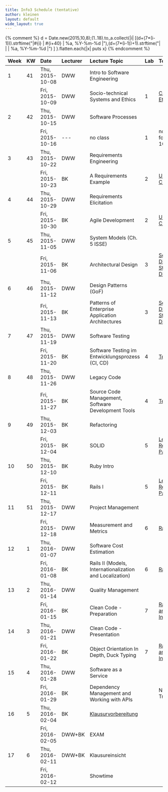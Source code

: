 ```yaml
---
title: Info3 Schedule (tentative)
author: kleinen
layout: default
wide_layout: true
---
```


{% comment %}
d = Date.new(2015,10,8);(1..18).to_a.collect{|i| [(d+(7*(i-1))).strftime("|#{i} | #{i+40} | %a, %Y-%m-%d |"),(d+(7*(i-1))+1).strftime("|   |    | %a, %Y-%m-%d |") ] }.flatten.each{|x| puts x}
{% endcomment %}


| Week | KW | Date            | Lecturer | Lecture Topic                                                                    | Lab | Topic                                                                         |
|:-----|:---|:----------------|:---------|:---------------------------------------------------------------------------------|:----|:------------------------------------------------------------------------------|
| 1    | 41 | Thu, 2015-10-08 | DWW      | Intro to Software Engineering                                                    |     |                                                                               |
|      |    | Fri, 2015-10-09 | DWW      | Socio-technical Systems and Ethics                                               | 1   | [Case Studies of Ethical Questions](../labs/lab-01-casestudies)               |
| 2    | 42 | Thu, 2015-10-15 | DWW      | Software Processes                                                               |     |                                                                               |
|      |    | Fri, 2015-10-16 | ---      | no class                                                                         | 1   | no lab! whole day for all on 2015-10-09                                       |
| 3    | 43 | Thu, 2015-10-22 | DWW      | Requirements Engineering                                                         |     |                                                                               |
|      |    | Fri, 2015-10-23 | BK       | A Requirements Example                                                           | 2   | [Use Cases and Class Diagrams](../labs/lab-02-usecases-class)                 |
| 4    | 44 | Thu, 2015-10-29 | DWW      | Requirements Elicitation                                                         |     |                                                                               |
|      |    | Fri, 2015-10-30 | BK       | Agile Development                                                                | 2   | [Use Cases and Class Diagrams](../labs/lab-02-usecases-class)                 |
| 5    | 45 | Thu, 2015-11-05 | DWW      | System Models (Ch. 5 ISSE)                                                       |     |                                                                               |
|      |    | Fri, 2015-11-06 | BK       | Architectural Design                                                             | 3   | [Sequence Diagrams and State Machine Diagrams](../labs/lab-03-sequence-state) |
| 6    | 46 | Thu, 2015-11-12 | DWW      | Design Patterns (GoF)                                                            |     |                                                                               |
|      |    | Fri, 2015-11-13 | BK       | Patterns of Enterprise Application Architectures                                 | 3   | [Sequence Diagrams and State Machine Diagrams](../labs/lab-03-sequence-state) |
| 7    | 47 | Thu, 2015-11-19 | DWW      | Software Testing                                                                 |     |                                                                               |
|      |    | Fri, 2015-11-20 | BK       | Software Testing im Entwicklungsprozess (CI, CD)                                 | 4   | [Testing](../labs/lab-04-testing)                                             |
| 8    | 48 | Thu, 2015-11-26 | DWW      | Legacy Code                                                                      |     |                                                                               |
|      |    | Fri, 2015-11-27 | BK       | Source Code Management, Software Development Tools                               | 4   | [Testing](../labs/lab-04-testing)                                             |
| 9    | 49 | Thu, 2015-12-03 | BK       | Refactoring                                                                      |     |                                                                               |
|      |    | Fri, 2015-12-04 | BK       | SOLID                                                                            | 5   | [Legacy Code - Refactoring to Patterns](../labs/lab-05-legacy)                |
| 10   | 50 | Thu, 2015-12-10 | BK       | Ruby Intro                                                                       |     |                                                                               |
|      |    | Fri, 2015-12-11 | BK       | Rails I                                                                          | 5   | [Legacy Code - Refactoring to Patterns](../labs/lab-05-legacy)                |
| 11   | 51 | Thu, 2015-12-17 | DWW      | Project Management                                                               |     |                                                                               |
|      |    | Fri, 2015-12-18 | DWW      | Measurement and Metrics                                                          | 6   | [Rails First Steps](../labs/lab-06-rails-1)                                   |
| 12   | 1  | Thu, 2016-01-07 | DWW      | Software Cost Estimation                                                         |     |                                                                               |
|      |    | Fri, 2016-01-08 | BK       | Rails II (Models, Internationalization and Localization)                         | 6   | [Rails First Steps](../labs/lab-06-rails-1)                                   |
| 13   | 2  | Thu, 2016-01-14 | DWW      | Quality Management                                                               |     |                                                                               |
|      |    | Fri, 2016-01-15 | BK       | Clean Code - Preparation                                                         | 7   | [Rails Associations and Internationalization](../labs/lab-07-rails-2)         |
| 14   | 3  | Thu, 2016-01-21 | DWW      | Clean Code - Presentation                                                        |     |                                                                               |
|      |    | Fri, 2016-01-22 | BK       | Object Orientation In Depth, Duck Typing                                         | 7   | [Rails Associations and Internationalization](../labs/lab-07-rails-2)         |
| 15   | 4  | Thu, 2016-01-28 | DWW      | Software as a Service                                                            |     |                                                                               |
|      |    | Fri, 2016-01-29 | BK       | Dependency Management and Working with APIs                                      |     | No Lab, 11:30 Trial Exam                                                      |
| 16   | 5  | Thu, 2016-02-04 | BK       | [Klausurvorbereitung](https://github.com/bkleinen/bkleinen.github.io/wiki/Info3) |     |                                                                               |
|      |    | Fri, 2016-02-05 | DWW+BK   | EXAM                                                                             |     |                                                                               |
| 17   | 6  | Thu, 2016-02-11 | DWW+BK   | Klausureinsicht                                                                  |     |                                                                               |
|      |    | Fri, 2016-02-12 |          | Showtime                                                                         |     |                                                                               |
